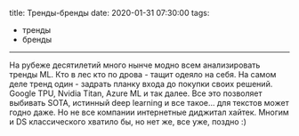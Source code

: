 title: Тренды-бренды
date: 2020-01-31 07:30:00
tags: 
- тренды
- бренды

---

На рубеже десятилетий много нынче модно всем анализировать тренды ML. Кто в лес кто по дрова - тащит одеяло на себя. На самом деле тренд один - задрать планку входа до покупки своих решений. Google TPU, Nvidia Titan, Azure ML и так далее. Все это позволяет выбивать SOTA, истинный deep learning и все такое... для текстов может годно даже. Но не все компании интернетные диджитал хайтек. Многим и DS классического хватило бы, но нет же, все уже, поздно :)